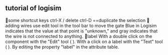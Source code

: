 ## tutorial of logisim
📌some shortcut keys
  ctrl-X / delete 
  ctrl-D ==duplicate the selection
📌adding wires
  use edit tool in the tool bar to move the gate 
  Blue in Logisim indicates that the value at that point is "unknown," and gray indicates that the wire is not connected to anything.
📌label 
With a double click on the component with the "Edit" tool ( ). 
With a click on a label with the "Text" tool ( ). 
By editing the property "label" in the attribute table.
